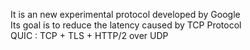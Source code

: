 It is an new experimental protocol developed by Google  
Its goal is to reduce the latency caused by TCP Protocol  
QUIC : TCP + TLS + HTTP/2 over UDP
